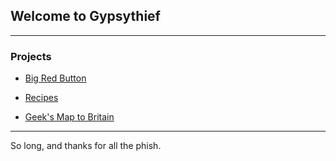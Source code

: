 ## Welcome to Gypsythief

---

### Projects

* [Big Red Button](http://www.gypsythief.org.uk/BigRedButton)

* [Recipes](http://www.gypsythief.org.uk/Recipes)

* [Geek's Map to Britain](http://www.gypsythief.org.uk/GeeksMapToBritain/)

---

So long, and thanks for all the phish.
